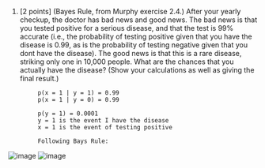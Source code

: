 1. [2 points] (Bayes Rule, from Murphy exercise 2.4.) After your yearly checkup, the doctor has bad news and
good news. The bad news is that you tested positive for a serious disease, and that the test is 99% accurate
(i.e., the probability of testing positive given that you have the disease is 0.99, as is the probability of testing
negative given that you dont have the disease). The good news is that this is a rare disease, striking only one
in 10,000 people. What are the chances that you actually have the disease? (Show your calculations as well as
giving the final result.)

            p(x = 1 | y = 1) = 0.99
            p(x = 1 | y = 0) = 0.99
            
            p(y = 1) = 0.0001
            y = 1 is the event I have the disease
            x = 1 is the event of testing positive

            Following Bays Rule:

![image](https://user-images.githubusercontent.com/16582383/136335845-7d9954d8-20f9-4363-8261-ac7af3784b94.png)
![image](https://user-images.githubusercontent.com/16582383/136336733-d4c0b96e-903a-48f9-8f91-991175436ed2.png)






